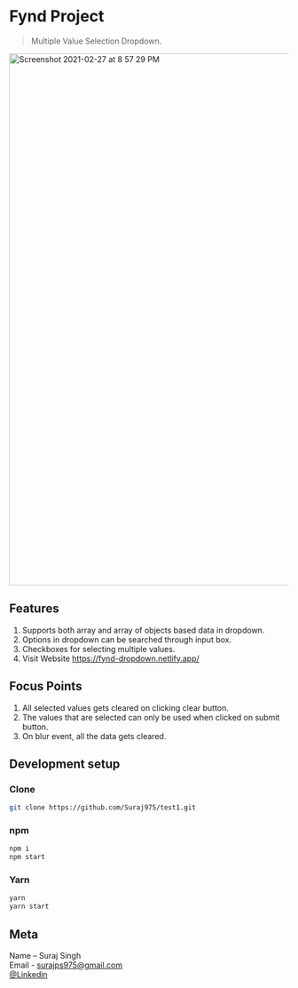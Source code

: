 # Fynd Project
> Multiple Value Selection Dropdown.

<img width="958" alt="Screenshot 2021-02-27 at 8 57 29 PM" src="https://user-images.githubusercontent.com/46336932/109391748-b49c2f80-793e-11eb-8e48-4060462b568e.png">

## Features
1. Supports both array and array of objects based data in dropdown.
2. Options in dropdown can be searched through input box.
3. Checkboxes for selecting multiple values.
4. Visit Website https://fynd-dropdown.netlify.app/

## Focus Points
1. All selected values gets cleared on clicking clear button.
2. The values that are selected can only be used when clicked on submit button.
3. On blur event, all the data gets cleared.


## Development setup

### Clone

```sh
git clone https://github.com/Suraj975/test1.git
```

### npm

```sh
npm i
npm start
```

### Yarn

```sh
yarn
yarn start
```


## Meta

 Name – Suraj Singh   
 Email - surajps975@gmail.com  
 [@Linkedin](https://www.linkedin.com/in/suraj-singh-3aaa32a1/)  

